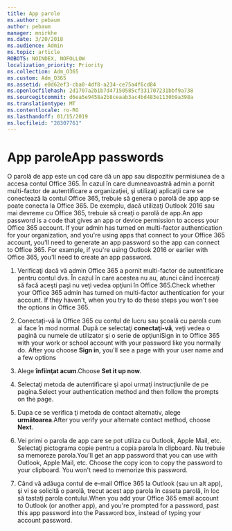 ```yaml
---
title: App parole
ms.author: pebaum
author: pebaum
manager: mnirkhe
ms.date: 3/20/2018
ms.audience: Admin
ms.topic: article
ROBOTS: NOINDEX, NOFOLLOW
localization_priority: Priority
ms.collection: Adm_O365
ms.custom: Adm_O365
ms.assetid: e0d62ef3-cba0-4df8-a234-ce75a4f6cd84
ms.openlocfilehash: 2d1707a2b1b7d47150585cf331707231bbf9a738
ms.sourcegitcommit: d6ea5e9458a2b8ceaab3ac4bd483e1130b9a398a
ms.translationtype: MT
ms.contentlocale: ro-RO
ms.lasthandoff: 01/15/2019
ms.locfileid: "28307761"
---
```

# <a name="app-passwords"></a><span data-ttu-id="a7b3a-102">App parole</span><span class="sxs-lookup"><span data-stu-id="a7b3a-102">App passwords</span></span>

<span data-ttu-id="a7b3a-p101">O parolă de app este un cod care dă un app sau dispozitiv permisiunea de a accesa contul Office 365. În cazul în care dumneavoastră admin a pornit multi-factor de autentificare a organizaţiei, şi utilizaţi aplicaţii care se conectează la contul Office 365, trebuie să genera o parolă de app app se poate conecta la Office 365. De exemplu, dacă utilizaţi Outlook 2016 sau mai devreme cu Office 365, trebuie să creaţi o parolă de app.</span><span class="sxs-lookup"><span data-stu-id="a7b3a-p101">An app password is a code that gives an app or device permission to access your Office 365 account. If your admin has turned on multi-factor authentication for your organization, and you're using apps that connect to your Office 365 account, you'll need to generate an app password so the app can connect to Office 365. For example, if you're using Outlook 2016 or earlier with Office 365, you'll need to create an app password.</span></span>
  
1. <span data-ttu-id="a7b3a-p102">Verificaţi dacă vă admin Office 365 a pornit multi-factor de autentificare pentru contul dvs. În cazul în care acestea nu au, atunci când încercaţi să facă aceşti paşi nu veţi vedea opţiuni în Office 365.</span><span class="sxs-lookup"><span data-stu-id="a7b3a-p102">Check whether your Office 365 admin has turned on multi-factor authentication for your account. If they haven't, when you try to do these steps you won't see the options in Office 365.</span></span>
    
2. <span data-ttu-id="a7b3a-p103">Conectați-vă la Office 365 cu contul de lucru sau şcoală cu parola cum ai face în mod normal. După ce selectaţi **conectaţi-vă**, veţi vedea o pagină cu numele de utilizator şi o serie de opţiuni</span><span class="sxs-lookup"><span data-stu-id="a7b3a-p103">Sign in to Office 365 with your work or school account with your password like you normally do. After you choose **Sign in**, you'll see a page with your user name and a few options</span></span> 
    
3. <span data-ttu-id="a7b3a-110">Alege **înfiinţat acum**.</span><span class="sxs-lookup"><span data-stu-id="a7b3a-110">Choose **Set it up now**.</span></span> 
    
4. <span data-ttu-id="a7b3a-111">Selectaţi metoda de autentificare şi apoi urmaţi instrucţiunile de pe pagina.</span><span class="sxs-lookup"><span data-stu-id="a7b3a-111">Select your authentication method and then follow the prompts on the page.</span></span>
    
5. <span data-ttu-id="a7b3a-112">Dupa ce se verifica ţi metoda de contact alternativ, alege **următoarea**.</span><span class="sxs-lookup"><span data-stu-id="a7b3a-112">After you verify your alternate contact method, choose **Next**.</span></span> 
    
6. <span data-ttu-id="a7b3a-p104">Vei primi o parola de app care se pot utiliza cu Outlook, Apple Mail, etc. Selectaţi pictograma copie pentru a copia parola în clipboard. Nu trebuie sa memoreze parola.</span><span class="sxs-lookup"><span data-stu-id="a7b3a-p104">You'll get an app password that you can use with Outlook, Apple Mail, etc. Choose the copy icon to copy the password to your clipboard. You won't need to memorize this password.</span></span> 
    
7. <span data-ttu-id="a7b3a-115">Când vă adăuga contul de e-mail Office 365 la Outlook (sau un alt app), şi vi se solicită o parolă, trecut acest app parola în caseta parolă, în loc să tastaţi parola contului.</span><span class="sxs-lookup"><span data-stu-id="a7b3a-115">When you add your Office 365 email account to Outlook (or another app), and you're prompted for a password, past this app password into the Password box, instead of typing your account password.</span></span> 
    

